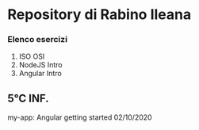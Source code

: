 # Repository di Rabino Ileana
### Elenco esercizi
1. ISO OSI
2. NodeJS Intro
3. Angular Intro

## 5°C INF.
my-app: Angular getting started 02/10/2020